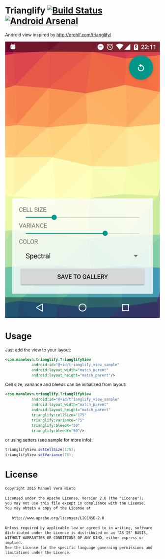 # Trianglify [![Build Status](https://travis-ci.org/manolovn/trianglify.svg?branch=master)](https://travis-ci.org/manolovn/trianglify) [![Android Arsenal](https://img.shields.io/badge/Android%20Arsenal-Trianglify-brightgreen.svg?style=flat)](http://android-arsenal.com/details/1/3014)

Android view inspired by http://qrohlf.com/trianglify/ 

![Demo Screenshot][1]

# Usage

Just add the view to your layout:

```xml
<com.manolovn.trianglify.TrianglifyView
            android:id="@+id/trianglify_view_sample"
            android:layout_width="match_parent"
            android:layout_height="match_parent"/>
```

Cell size, variance and bleeds can be initialized from layout:

```xml
<com.manolovn.trianglify.TrianglifyView
            android:id="@+id/trianglify_view_sample"
            android:layout_width="match_parent"
            android:layout_height="match_parent"
            trianglify:cellSize="175"
            trianglify:variance="75"
            trianglify:bleedX="50"
            trianglify:bleedY="50"/>
```

or using setters (see sample for more info):

```java
trianglifyView.setCellSize(175);
trianglifyView.setVariance(75);
```

# License

    Copyright 2015 Manuel Vera Nieto

    Licensed under the Apache License, Version 2.0 (the "License");
    you may not use this file except in compliance with the License.
    You may obtain a copy of the License at

       http://www.apache.org/licenses/LICENSE-2.0

    Unless required by applicable law or agreed to in writing, software
    distributed under the License is distributed on an "AS IS" BASIS,
    WITHOUT WARRANTIES OR CONDITIONS OF ANY KIND, either express or implied.
    See the License for the specific language governing permissions and
    limitations under the License.

[1]: ./art/001.png

